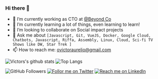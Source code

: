### Hi there 👋

- 🔭 I’m currently working as CTO at [@Beyond Co](https://beyondcompany.com.br)
- 🌱 I’m currently learning a lot of things, even learning to learn!
- 👯 I’m looking to collaborate on Social impact projects
- 💬 Ask me about `[Javascript, Git, VueJS, Docker, Google Cloud, Chatbots, Javascript, Riffa, Assembly, Linux, Cloud, Sci-fi TV Shows like DW, Star Trek ]` 
- 📫 How to reach me: ovictoraurelio@gmail.com



![Victors's github stats](https://github-readme-stats.vercel.app/api?username=ovictoraurelio&count_private=true) ![Top Langs](https://github-readme-stats.vercel.app/api/top-langs/?username=ovictoraurelio&hide=css,html&count_private=true&layout=compact)


![GitHub Followers](https://img.shields.io/github/followers/ovictoraurelio?style=social) [![Follor me on Twitter](https://img.shields.io/twitter/follow/ovictoraurelio?style=social)](https://twitter.com/ovictoraurelio) [![Reach me on LinkedIn](https://img.shields.io/badge/LinkedIn--_.svg?style=social&logo=linkedin&link=http:///www.linkedin.com/in/ovictoraurelio/)](https://www.linkedin.com/in/ovictoraurelio/)

